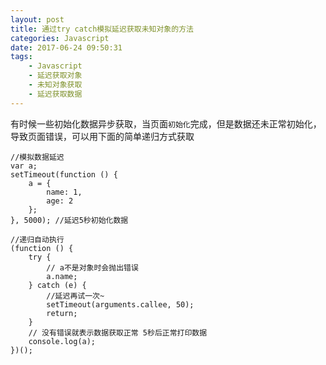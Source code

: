 ```yaml
---
layout: post
title: 通过try catch模拟延迟获取未知对象的方法
categories: Javascript
date: 2017-06-24 09:50:31
tags:
    - Javascript
    - 延迟获取对象
    - 未知对象获取
    - 延迟获取数据
---
```


有时候一些初始化数据异步获取，当页面`初始化`完成，但是数据还未正常初始化，导致页面错误，可以用下面的简单递归方式获取



    //模拟数据延迟
    var a;
    setTimeout(function () {
        a = {
            name: 1,
            age: 2
        };
    }, 5000); //延迟5秒初始化数据

    //递归自动执行
    (function () {
        try {
            // a不是对象时会抛出错误
            a.name;
        } catch (e) {
            //延迟再试一次~
            setTimeout(arguments.callee, 50);
            return;
        }
        // 没有错误就表示数据获取正常 5秒后正常打印数据
        console.log(a);
    })();